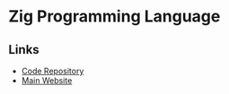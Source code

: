 # Zig Programming Language

## Links

- [Code Repository](https://github.com/ziglang/zig)
- [Main Website](https://ziglang.org)

